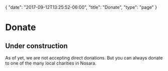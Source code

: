 {
  "date": "2017-09-12T13:25:52-06:00",
  "title": "Donate",
  "type": "page"
}
# Donate
        

## Under construction
        

As of yet, we are not accepting direct donations. But you can always donate to one of the many local charities in Nosara.